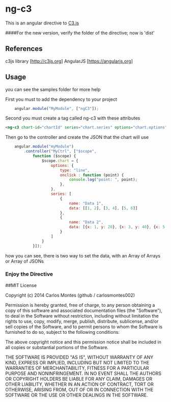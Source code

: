 # ng-c3

This is an angular directive to <a href="http://c3js.org" target="_blank">C3.js</a>

####For the new version, verify the folder of the directive; now is 'dist'

## References
c3js library [http://c3js.org]
AngularJS [https://angularjs.org]

## Usage
you can see the samples folder for more help

First you must to add the dependency to your project

```javascript
    angular.module("MyModule", ["ngC3"]);
```

Second you must create a tag called ng-c3 with these attributes

```html
<ng-c3 chart-id="chartId" series="chart.series" options="chart.options"></ng-c3>

```
Then go to the controller and create the JSON that the chart will use

```javascript
    angular.module("myModule")
        .controller("MyCtrl", ["$scope", 
            function ($scope) {
                $scope.chart = {
                    options: {
                        type: "line",
                        onclick : function (point) {
                            console.log("point: ", point);
                        },
                    },
                    series: [
                        {
                            name: "Data 1",
                            data: [[1, 2], [3, 4], [5, 6]]
                        }, 
                        {
                            name: "Data 2",
                            data: [{x: 1, y: 20}, {x: 3, y: 40}, {x: 5, y: 60}]
                        }
                    ]
                }
            }]);
```

how you can see, there is two way to set the data, with an Array of Arrays or Array of JSONs

### Enjoy the Directive

##MIT License

Copyright (c) 2014 Carlos Montes (github / carlosmontes002)

Permission is hereby granted, free of charge, to any person obtaining a copy
of this software and associated documentation files (the "Software"), to deal
in the Software without restriction, including without limitation the rights
to use, copy, modify, merge, publish, distribute, sublicense, and/or sell
copies of the Software, and to permit persons to whom the Software is
furnished to do so, subject to the following conditions:

The above copyright notice and this permission notice shall be included in
all copies or substantial portions of the Software.

THE SOFTWARE IS PROVIDED "AS IS", WITHOUT WARRANTY OF ANY KIND, EXPRESS OR
IMPLIED, INCLUDING BUT NOT LIMITED TO THE WARRANTIES OF MERCHANTABILITY,
FITNESS FOR A PARTICULAR PURPOSE AND NONINFRINGEMENT. IN NO EVENT SHALL THE
AUTHORS OR COPYRIGHT HOLDERS BE LIABLE FOR ANY CLAIM, DAMAGES OR OTHER
LIABILITY, WHETHER IN AN ACTION OF CONTRACT, TORT OR OTHERWISE, ARISING FROM,
OUT OF OR IN CONNECTION WITH THE SOFTWARE OR THE USE OR OTHER DEALINGS IN
THE SOFTWARE.
